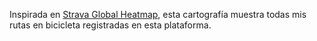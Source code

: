 Inspirada en <a href="https://www.strava.com/heatmap#7.00/-120.90000/38.36000/hot/all">Strava Global Heatmap</a>, esta cartografía muestra todas mis rutas en bicicleta registradas en esta plataforma.
